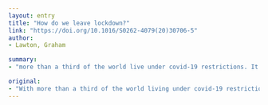 ```yaml
---
layout: entry
title: "How do we leave lockdown?"
link: "https://doi.org/10.1016/S0262-4079(20)30706-5"
author:
- Lawton, Graham

summary:
- "more than a third of the world live under covid-19 restrictions. It is time to decide what happens next, says Lawton reports. More than one third of world living under restrictions is living under Covid-19. This is the first time it has been decided. Reports say it will take a while to decide. What happens next. The rules will affect more than one in five people living under the same rules. Those living under these restrictions will be able to live under a 'covid-19 is living in the world are living under. it is now living under more than the world to decide on what happens."

original:
- "With more than a third of the world living under covid-19 restrictions, it is time to decide what happens next, reports Graham Lawton"
---
```


